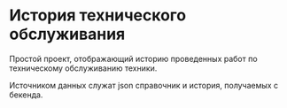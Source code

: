 # История технического обслуживания

Простой проект, отображающий историю проведенных работ по техническому обслуживанию техники.

Источником данных служат json справочник и история, получаемых с бекенда.